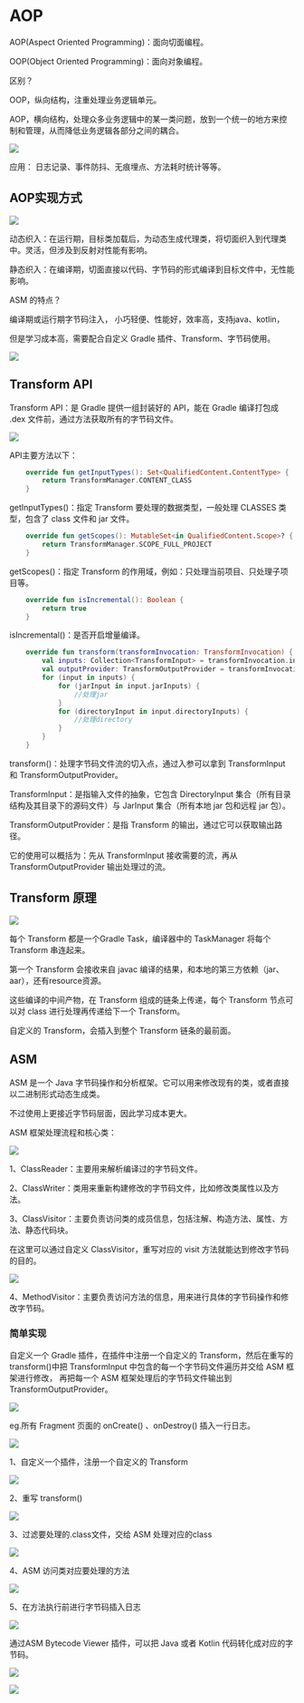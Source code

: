 # AOP

AOP(Aspect Oriented Programming)：面向切面编程。

OOP(Object Oriented Programming)：面向对象编程。

区别？

OOP，纵向结构，注重处理业务逻辑单元。

AOP，横向结构，处理众多业务逻辑中的某一类问题，放到一个统一的地方来控制和管理，从而降低业务逻辑各部分之间的耦合。

![](data7.png)

应用：
日志记录、事件防抖、无痕埋点、方法耗时统计等等。


## AOP实现方式

![](data8.png)

动态织入：在运行期，目标类加载后，为动态生成代理类，将切面织入到代理类中。灵活，但涉及到反射对性能有影响。

静态织入：在编译期，切面直接以代码、字节码的形式编译到目标文件中，无性能影响。

ASM 的特点？

编译期或运行期字节码注入， 小巧轻便、性能好，效率高，支持java、kotlin，

但是学习成本高，需要配合自定义 Gradle 插件、Transform、字节码使用。

![](data6.png)


## Transform API

Transform API：是 Gradle 提供一组封装好的 API，能在 Gradle 编译打包成 .dex 文件前，通过方法获取所有的字节码文件。

![](data5.png)

API主要方法以下：

```kotlin
    override fun getInputTypes(): Set<QualifiedContent.ContentType> {
        return TransformManager.CONTENT_CLASS
    }
```

getInputTypes()：指定 Transform 要处理的数据类型，一般处理 CLASSES 类型，包含了 class 文件和 jar 文件。


```kotlin
    override fun getScopes(): MutableSet<in QualifiedContent.Scope>? {
        return TransformManager.SCOPE_FULL_PROJECT
    }
```

getScopes()：指定 Transform 的作用域，例如：只处理当前项目、只处理子项目等。


```kotlin
    override fun isIncremental(): Boolean {
        return true
    }
```

isIncremental()：是否开启增量编译。


```kotlin
    override fun transform(transformInvocation: TransformInvocation) {
        val inputs: Collection<TransformInput> = transformInvocation.inputs
        val outputProvider: TransformOutputProvider = transformInvocation.outputProvider
        for (input in inputs) {
            for (jarInput in input.jarInputs) {
                //处理jar
            }
            for (directoryInput in input.directoryInputs) {
                //处理directory
            }
        }
    }
```

transform()：处理字节码文件流的切入点，通过入参可以拿到 TransformInput 和 TransformOutputProvider。

TransformInput：是指输入文件的抽象，它包含 DirectoryInput 集合（所有目录结构及其目录下的源码文件）与 
JarInput 集合（所有本地 jar 包和远程 jar 包）。

TransformOutputProvider：是指 Transform 的输出，通过它可以获取输出路径。

它的使用可以概括为：先从 TransformInput 接收需要的流，再从 TransformOutputProvider 输出处理过的流。


## Transform 原理

![](data3_流程.png)

每个 Transform 都是一个Gradle Task，编译器中的 TaskManager 将每个 Transform 串连起来。

第一个 Transform 会接收来自 javac 编译的结果，和本地的第三方依赖（jar、aar），还有resource资源。

这些编译的中间产物，在 Transform 组成的链条上传递，每个 Transform 节点可以对 class 进行处理再传递给下一个 Transform。

自定义的 Transform，会插入到整个 Transform 链条的最前面。


## ASM

ASM 是一个 Java 字节码操作和分析框架。它可以用来修改现有的类，或者直接以二进制形式动态生成类。

不过使用上更接近字节码层面，因此学习成本更大。

ASM 框架处理流程和核心类：

![](data4.png)

1、ClassReader：主要用来解析编译过的字节码文件。

2、ClassWriter：类用来重新构建修改的字节码文件，比如修改类属性以及方法。

3、ClassVisitor：主要负责访问类的成员信息，包括注解、构造方法、属性、方法、静态代码块。

在这里可以通过自定义 ClassVisitor，重写对应的 visit 方法就能达到修改字节码的目的。

![](data1_classvisitor.png)

4、MethodVisitor：主要负责访问方法的信息，用来进行具体的字节码操作和修改字节码。


### 简单实现

自定义一个 Gradle 插件，在插件中注册一个自定义的 Transform，然后在重写的 transform()中把 TransformInput 中包含的每一个字节码文件遍历并交给 ASM 框架进行修改，
再把每一个 ASM 框架处理后的字节码文件输出到 TransformOutputProvider。

![](data2_流程.png)

eg.所有 Fragment 页面的 onCreate() 、onDestroy() 插入一行日志。

![](data9.png)

1、自定义一个插件，注册一个自定义的 Transform

![](impl1.png)

2、重写 transform()

![](impl2.png)

3、过滤要处理的.class文件，交给 ASM 处理对应的class

![](impl3.png)

4、ASM 访问类对应要处理的方法

![](impl4.png)

5、在方法执行前进行字节码插入日志

![](impl5.png)

通过ASM Bytecode Viewer 插件，可以把 Java 或者 Kotlin 代码转化成对应的字节码。  

![](impl6.png)

![](impl7.png)



